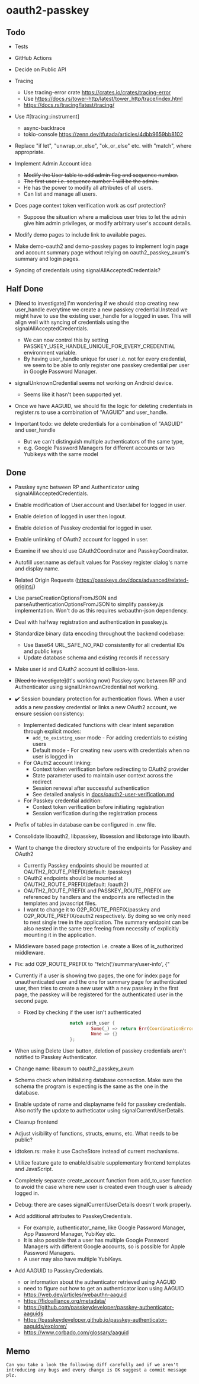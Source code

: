 # oauth2-passkey

## Todo

- Tests
- GitHub Actions
- Decide on Public API
- Tracing
  - Use tracing-error crate https://crates.io/crates/tracing-error
  - Use https://docs.rs/tower-http/latest/tower_http/trace/index.html
  - https://docs.rs/tracing/latest/tracing/
- Use #[tracing::instrument]
  - async-backtrace
  - tokio-console https://zenn.dev/tfutada/articles/4dbb9659bb8102
- Replace "if let", "unwrap_or_else", "ok_or_else" etc. with "match", where appropriate.
- Implement Admin Account idea
  - ~~Modify the User table to add admin flag and sequence number.~~
  - ~~The first user i.e. sequence number 1 will be the admin.~~
  - He has the power to modify all attributes of all users.
  - Can list and manage all users.
- Does page context token verification work as csrf protection?
  - Suppose the situation where a malicious user tries to let the admin give him admin privileges, or modify arbitrary user's account details.
- Modify demo pages to include link to available pages.
- Make demo-oauth2 and demo-passkey pages to implement login page and account summary page without relying on oauth2_passkey_axum's summary and login pages.

- Syncing of credentials using signalAllAcceptedCredentials?

## Half Done

- [Need to investigate] I'm wondering if we should stop creating new user_handle everytime we create a new passkey credential.Instead we might have to use the existing user_handle for a logged in user. This will align well with syncing of credentials using the signalAllAcceptedCredentials.
  - We can now control this by setting PASSKEY_USER_HANDLE_UNIQUE_FOR_EVERY_CREDENTIAL environment variable.
  - By having user_handle unique for user i.e. not for every credential, we seem to be able to only register one passkey credential per user in Google Password Manager.

- signalUnknownCredential seems not working on Android device.
  - Seems like it hasn't been supported yet.

- Once we have AAGUID, we should fix the logic for deleting credentials in register.rs to use a combination of "AAGUID" and user_handle.
- Important todo: we delete credentials for a combination of "AAGUID" and user_handle
  - But we can't distinguish multiple authenticators of the same type, 
  - e.g. Google Password Managers for different accounts or two Yubikeys with the same model

## Done

- Passkey sync between RP and Authenticator using signalAllAcceptedCredentials.
- Enable modification of User.account and User.label for logged in user.
- Enable deletion of logged in user then logout.
- Enable deletion of Passkey credential for logged in user.
- Enable unlinking of OAuth2 account for logged in user.
- Examine if we should use OAuth2Coordinator and PasskeyCoordinator.
- Autofill user.name as default values for Passkey register dialog's name and display name.
- Related Origin Requests
(https://passkeys.dev/docs/advanced/related-origins/)
- Use parseCreationOptionsFromJSON and parseAuthenticationOptionsFromJSON to simplify passkey.js implementation. Won't do as this requires webauthn-json dependency.
- Deal with halfway registration and authentication in passkey.js.

- Standardize binary data encoding throughout the backend codebase:
  - Use Base64 URL_SAFE_NO_PAD consistently for all credential IDs and public keys
  - Update database schema and existing records if necessary

- Make user id and OAuth2 account id collision-less.
- ~~[Need to investigate]~~(It's working now) Passkey sync between RP and Authenticator using signalUnknownCredential not working.

- ✔️ Session boundary protection for authentication flows. When a user adds a new passkey credential or links a new OAuth2 account, we ensure session consistency:
  - Implemented dedicated functions with clear intent separation through explicit modes:
    - `add_to_existing_user` mode - For adding credentials to existing users
    - Default mode - For creating new users with credentials when no user is logged in
  - For OAuth2 account linking:
    - Context token verification before redirecting to OAuth2 provider
    - State parameter used to maintain user context across the redirect
    - Session renewal after successful authentication
    - See detailed analysis in [docs/oauth2-user-verification.md](docs/oauth2-user-verification.md)
  - For Passkey credential addition:
    - Context token verification before initiating registration
    - Session verification during the registration process
- Prefix of tables in database can be configured in .env file.

- Consolidate liboauth2, libpasskey, libsession and libstorage into libauth.

- Want to change the directory structure of the endpoints for Passkey and OAuth2
  - Currently Passkey endpoints should be mounted at OAUTH2_ROUTE_PREFIX(default: /passkey)
  - OAuth2 endpoints should be mounted at OAUTH2_ROUTE_PREFIX(default: /oauth2)
  - OAUTH2_ROUTE_PREFIX and PASSKEY_ROUTE_PREFIX are referenced by handlers and the endpoints are reflected in the templates and javascript files.
  - I want to change it to O2P_ROUTE_PREFIX/passkey and O2P_ROUTE_PREFIX/oauth2 respectively. By doing so we only need to nest single tree in the application. The summary endpoint can be also nested in the same tree freeing from necessity of explicitly mounting it in the application.

- Middleware based page protection i.e. create a likes of is_authorized middleware.
- Fix: add O2P_ROUTE_PREFIX to "fetch('/summary/user-info', {"
- Currently if a user is showing two pages, the one for index page for unauthenticated user and the one for summary page for authenticated user, then tries to create a new user with a new passkey in the first page, the passkey will be registered for the authenticated user in the second page.
  - Fixed by checking if the user isn't authenticated
```rust
						match auth_user {
								Some(_) => return Err(CoordinationError::UnexpectedlyAuthorized.log()),
								None => {}
						};
```
- When using Delete User button, deletion of passkey credentials aren't notified to Passkey Authenticator.
- Change name: libaxum to oauth2_passkey_axum
- Schema check when initializing database connection. Make sure the schema the program is expecting is the same as the one in the database.
- Enable update of name and displayname feild for passkey credentials. Also notify the update to autheticator using signalCurrentUserDetails.

- Cleanup frontend
- Adjust visibility of functions, structs, enums, etc. What needs to be public?
- idtoken.rs: make it use CacheStore instead of current mechanisms.
- Utilize feature gate to enable/disable supplementary frontend templates and JavaScript.
- Completely separate create_account function from add_to_user function to avoid the case where new user is created even though user is already logged in.
- Debug: there are cases signalCurrentUserDetails doesn't work properly.

- Add additional attributes to PasskeyCredentials.
  - For example, authenticator_name, like Google Password Manager, App Password Manager, YubiKey etc.
  - It is also possible that a user has multiple Google Password Managers with different Google accounts, so is possible for Apple Password Managers.
  - A user may also have multiple YubiKeys.
- Add AAGUID to PasskeyCredentials.
  - or information about the authenticator retrieved using AAGUID
  - need to figure out how to get an authenticator icon using AAGUID
  - https://web.dev/articles/webauthn-aaguid
  - https://fidoalliance.org/metadata/
  - https://github.com/passkeydeveloper/passkey-authenticator-aaguids
  - https://passkeydeveloper.github.io/passkey-authenticator-aaguids/explorer/
  - https://www.corbado.com/glossary/aaguid

## Memo

```text
Can you take a look the following diff carefully and if we aren't introducing any bugs and every change is OK suggest a commit message plz.
```
